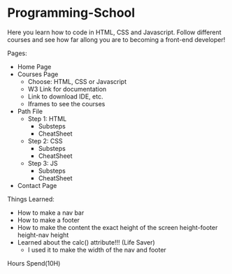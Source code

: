 # Programming-School

Here you learn how to code in HTML, CSS and Javascript.
Follow different courses and see how far allong you are to becoming a front-end developer!

Pages:

- Home Page
- Courses Page
  - Choose: HTML, CSS or Javascript
  - W3 Link for documentation
  - Link to download IDE, etc.
  - Iframes to see the courses
- Path File
  - Step 1: HTML
    - Substeps
    - CheatSheet
  - Step 2: CSS
    - Substeps
    - CheatSheet
  - Step 3: JS
    - Substeps
    - CheatSheet
- Contact Page

Things Learned:

- How to make a nav bar
- How to make a footer
- How to make the content the exact height of the screen height-footer height-nav height
- Learned about the calc() attribute!!! (Life Saver)
  - I used it to make the width of the nav and footer

Hours Spend(10H)
